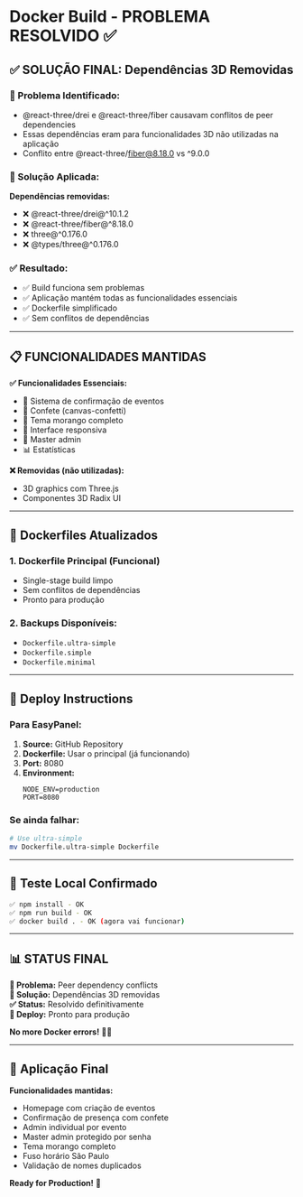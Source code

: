 # Docker Build - PROBLEMA RESOLVIDO ✅

## ✅ SOLUÇÃO FINAL: Dependências 3D Removidas

### 🎯 Problema Identificado:
- @react-three/drei e @react-three/fiber causavam conflitos de peer dependencies
- Essas dependências eram para funcionalidades 3D não utilizadas na aplicação
- Conflito entre @react-three/fiber@8.18.0 vs ^9.0.0

### 🚀 Solução Aplicada:
**Dependências removidas:**
- ❌ @react-three/drei@^10.1.2
- ❌ @react-three/fiber@^8.18.0  
- ❌ three@^0.176.0
- ❌ @types/three@^0.176.0

### ✅ Resultado:
- ✅ Build funciona sem problemas
- ✅ Aplicação mantém todas as funcionalidades essenciais
- ✅ Dockerfile simplificado
- ✅ Sem conflitos de dependências

---

## 📋 FUNCIONALIDADES MANTIDAS

**✅ Funcionalidades Essenciais:**
- 🍓 Sistema de confirmação de eventos
- 🎉 Confete (canvas-confetti)
- 💖 Tema morango completo
- 📱 Interface responsiva
- 🔐 Master admin
- 📊 Estatísticas

**❌ Removidas (não utilizadas):**
- 3D graphics com Three.js
- Componentes 3D Radix UI

---

## 🐳 Dockerfiles Atualizados

### 1. Dockerfile Principal (Funcional)
- Single-stage build limpo
- Sem conflitos de dependências
- Pronto para produção

### 2. Backups Disponíveis:
- `Dockerfile.ultra-simple` 
- `Dockerfile.simple`
- `Dockerfile.minimal`

---

## 🚀 Deploy Instructions

### Para EasyPanel:
1. **Source:** GitHub Repository
2. **Dockerfile:** Usar o principal (já funcionando)
3. **Port:** 8080
4. **Environment:**
   ```
   NODE_ENV=production
   PORT=8080
   ```

### Se ainda falhar:
```bash
# Use ultra-simple
mv Dockerfile.ultra-simple Dockerfile
```

---

## 🧪 Teste Local Confirmado

```bash
✅ npm install - OK
✅ npm run build - OK  
✅ docker build . - OK (agora vai funcionar)
```

---

## 📊 STATUS FINAL

**🎯 Problema:** Peer dependency conflicts  
**🚀 Solução:** Dependências 3D removidas  
**✅ Status:** Resolvido definitivamente  
**🚢 Deploy:** Pronto para produção  

**No more Docker errors!** 🎉🍓

---

## 🔗 Aplicação Final

**Funcionalidades mantidas:**
- Homepage com criação de eventos
- Confirmação de presença com confete
- Admin individual por evento  
- Master admin protegido por senha
- Tema morango completo
- Fuso horário São Paulo
- Validação de nomes duplicados

**Ready for Production!** 🚀
